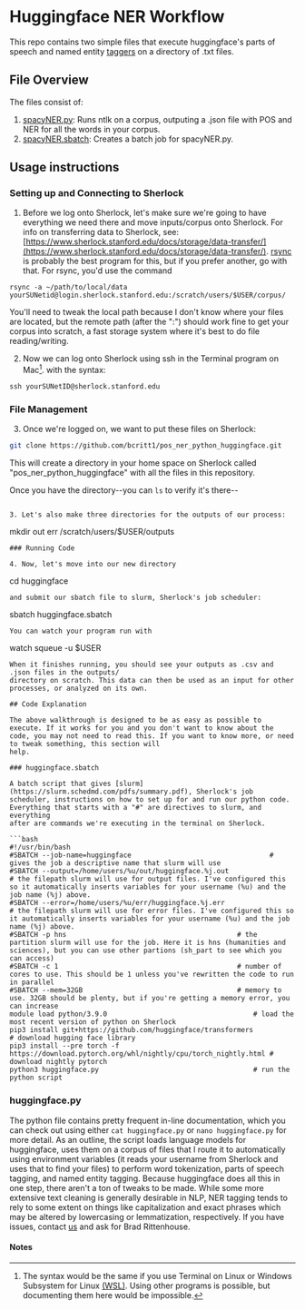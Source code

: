 # Huggingface NER Workflow

This repo contains two simple files that execute huggingface's parts of speech and named entity 
[taggers](https://huggingface.co/docs/transformers/task_summary#named-entity-recognition) on a 
directory of 
.txt files.

## File Overview

The files consist of:

1. [spacyNER.py](huggingface.py): Runs ntlk on a corpus, outputing a .json file with POS and NER for all the words in your corpus.
2. [spacyNER.sbatch](huggingface.sbatch): Creates a batch job for spacyNER.py.

## Usage instructions

### Setting up and Connecting to Sherlock

1. Before we log onto Sherlock, let's make sure we're going to have everything we need there and move inputs/corpus onto Sherlock. For info on transferring data to Sherlock, see:
[https://www.sherlock.stanford.edu/docs/storage/data-transfer/](https://www.sherlock.stanford.edu/docs/storage/data-transfer/). [rsync](https://www.sherlock.stanford.edu/docs/storage/data-transfer/#rsync) is probably the best program for
this, but if you prefer another, go with that. For rsync, you'd use the command 
``` 
rsync -a ~/path/to/local/data yourSUNetid@login.sherlock.stanford.edu:/scratch/users/$USER/corpus/
```
You'll need to tweak the local path because I don't know where your files are located, but the remote path (after the ":") should work fine to get your corpus into scratch, a fast storage system where it's best to do file 
reading/writing.

2. Now we can log onto Sherlock using ssh in the Terminal program on Mac[^1]. with the syntax: 
```
ssh yourSUNetID@sherlock.stanford.edu
```
### File Management

3. Once we're logged on, we want to put these files on Sherlock:
```bash
git clone https://github.com/bcritt1/pos_ner_python_huggingface.git
```
This will create a directory in your home space on Sherlock called "pos_ner_python_huggingface" with all the files in this repository.

Once you have the directory--you can ```ls``` to verify it's there--
```

3. Let's also make three directories for the outputs of our process:
```
mkdir out err /scratch/users/$USER/outputs
```
### Running Code

4. Now, let's move into our new directory
```
cd huggingface
```
and submit our sbatch file to slurm, Sherlock's job scheduler: 
```
sbatch huggingface.sbatch
```
You can watch your program run with
```
watch squeue -u $USER
```
When it finishes running, you should see your outputs as .csv and .json files in the outputs/ 
directory on scratch. This data can then be used as an input for other processes, or analyzed on its own.

## Code Explanation

The above walkthrough is designed to be as easy as possible to execute. If it works for you and you don't want to know about the code, you may not need to read this. If you want to know more, or need to tweak something, this section will 
help.

### huggingface.sbatch

A batch script that gives [slurm](https://slurm.schedmd.com/pdfs/summary.pdf), Sherlock's job scheduler, instructions on how to set up for and run our python code. Everything that starts with a "#" are directives to slurm, and everything 
after are commands we're executing in the terminal on Sherlock.

```bash
#!/usr/bin/bash
#SBATCH --job-name=huggingface									# gives the job a descriptive name that slurm will use
#SBATCH --output=/home/users/%u/out/huggingface.%j.out						# the filepath slurm will use for output files. I've configured this so it automatically inserts variables for your username (%u) and the job name (%j) above.
#SBATCH --error=/home/users/%u/err/huggingface.%j.err						# the filepath slurm will use for error files. I've configured this so it automatically inserts variables for your username (%u) and the job name (%j) above.
#SBATCH -p hns											# the partition slurm will use for the job. Here it is hns (humanities and sciences), but you can use other partions (sh_part to see which you can access)
#SBATCH -c 1											# number of cores to use. This should be 1 unless you've rewritten the code to run in parallel
#SBATCH --mem=32GB										# memory to use. 32GB should be plenty, but if you're getting a memory error, you can increase
module load python/3.9.0									# load the most recent version of python on Sherlock
pip3 install git+https://github.com/huggingface/transformers					# download hugging face library
pip3 install --pre torch -f https://download.pytorch.org/whl/nightly/cpu/torch_nightly.html	# download nightly pytorch
python3 huggingface.py										# run the python script
```

### huggingface.py

The python file contains pretty frequent in-line documentation, which you can check out using either ```cat huggingface.py``` or ```nano huggingface.py``` for more detail. As an outline, the script loads language models for huggingface, 
uses them on 
a 
corpus of files that I route it to automatically using environment variables (it reads your username from Sherlock and uses that to find your files) to perform word tokenization, parts of speech tagging, and named entity tagging. Because 
huggingface does all this in one step, there aren't a ton of tweaks to be made. While some more extensive text cleaning is generally desirable in NLP, NER tagging tends to rely to 
some extent on things like capitalization and exact phrases which may be altered by lowercasing or lemmatization, respectively. If you 
have issues, contact [us](mailto:srcc-support@stanford.edu) and ask for Brad Rittenhouse.

 #### Notes

[^1]: The syntax would be the same if you use Terminal on Linux or Windows Subsystem for Linux [(WSL)](https://learn.microsoft.com/en-us/windows/wsl/install). Using other programs is possible, but documenting them here would be 
impossible. 
